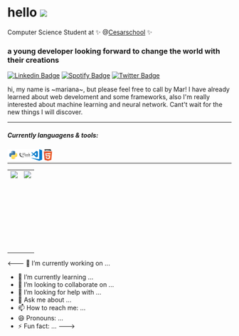 # hello  <img src="https://media4.giphy.com/media/yGhIqFuOx84KY/giphy.gif" width="40">

Computer Science Student at ✨ @[Cesarschool](http://www.cesar.school) ✨ 

### a young developer looking forward to change the world with their creations 

[![Linkedin Badge](https://img.shields.io/badge/-Mar-blue?style=flat-square&logo=Linkedin&logoColor=white&link=https://www.linkedin.com/in/mariana-galdino-059243174/)](https://www.linkedin.com/in/mariana-galdino-059243174/) [![Spotify Badge](https://img.shields.io/badge/Spotify-%231ED760.svg?&style=flat-square&logo=spotify&logoColor=white&link=https://open.spotify.com/user/9ssz7ctwi8prfhuo7whd9ojkf)](https://open.spotify.com/user/9ssz7ctwi8prfhuo7whd9ojkf) [![Twitter Badge](https://img.shields.io/badge/Twitter-%230077B5.svg?&style=flat-square&logo=twitter&logoColor=white&link=https://twitter.com/asgaidino)](https://twitter.com/asgaidino)

hi, my name is ~mariana~, but please feel free to call by Mar! I have already learned about web develoment and some frameworks, also I'm really interested about machine learning and neural network. Cant't wait for the new things I will discover.

---
##### Currently languagens & tools:

<img align="left" alt="python" width="26px" src="https://raw.githubusercontent.com/github/explore/80688e429a7d4ef2fca1e82350fe8e3517d3494d/topics/python/python.png" />
<img align="left" alt="flask" width="26px" src="https://raw.githubusercontent.com/github/explore/80688e429a7d4ef2fca1e82350fe8e3517d3494d/topics/flask/flask.png" />
<img align="left" alt="Visual Studio Code" width="26px" src="https://raw.githubusercontent.com/github/explore/80688e429a7d4ef2fca1e82350fe8e3517d3494d/topics/visual-studio-code/visual-studio-code.png" />
<img align="left" alt="HTML5" width="26px" src="https://raw.githubusercontent.com/github/explore/80688e429a7d4ef2fca1e82350fe8e3517d3494d/topics/html/html.png" />


<br />

---

<center>
  <table>
    <tr >
        <td><img height="180em" align="left" src="https://github-readme-stats.vercel.app/api?username=bymar&show_icons=true&theme=ayu-mirage&include_all_commits=true&count_private=true"/></td>
        <td><img height="180em" align="left" src="https://github-readme-stats.vercel.app/api/top-langs/?username=bymar&layout=compact&langs_count=16&theme=ayu-mirage"/></td>
    </tr>   
  </table>
</center>



<---
 🔭 I’m currently working on ...
- 🌱 I’m currently learning ...
- 👯 I’m looking to collaborate on ...
- 🤔 I’m looking for help with ...
- 💬 Ask me about ...
- 📫 How to reach me: ...
- 😄 Pronouns: ...
- ⚡ Fun fact: ... 
 ---> 
